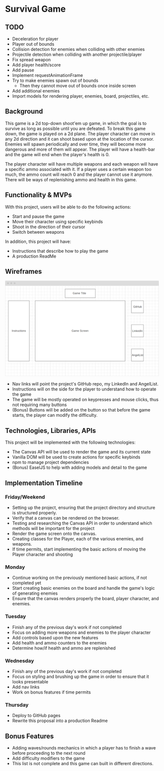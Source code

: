 # Survival Game

## TODO
* Deceleration for player
* Player out of bounds
* Collision detection for enemies when colliding with other enemies
* Projectile detection when colliding with another projectile/player
* Fix spread weapon
* Add player health/score
* Add pause
* Implement requestAnimationFrame
* Try to make enemies spawn out of bounds
    * Then they cannot move out of bounds once inside screen
* Add additional enemies
* Import models for rendering player, enemies, board, projectiles, etc.

## Background
This game is a 2d top-down shoot'em up game, in which the goal is to survive as long as possible until you are defeated. To break this game down,
the game is played on a 2d plane. The player character can move in any 2d direction and it can shoot based upon at the location of the cursor.
Enemies will spawn periodically and over time, they will become more dangerous and more of them will appear.
The player will have a health-bar and the game will end when the player's health is 0.

The player character will have multiple weapons and each weapon will have a specific ammo associated with it. 
If a player uses a certain weapon too much, the ammo count will reach 0 and the player cannot use it anymore.
There will be ways of replenishing ammo and health in this game. 

## Functionality & MVPs
With this project, users will be able to do the following actions:

* Start and pause the game
* Move their character using specific keybinds
* Shoot in the direction of their cursor
* Switch between weapons

In addition, this project will have:

* Instructions that describe how to play the game
* A production ReadMe

## Wireframes

![wireframe](wireframe.png)

* Nav links will point the project's GitHub repo, my LinkedIn and AngelList.
* Instructions will on the side for the player to understand how to operate the game
* The game will be mostly operated on keypresses and mouse clicks, thus not requiring many buttons
* (Bonus) Buttons will be added on the button so that before the game starts, the player can modify the difficulty.

## Technologies, Libraries, APIs
This project will be implemented with the following technologies:

* The Canvas API will be used to render the game and its current state
* Vanilla DOM will be used to create actions for specific keybinds
* npm to manage project dependencies
* (Bonus) EaselJS to help with adding models and detail to the game

## Implementation Timeline

### Friday/Weekend
* Setting up the project, ensuring that the project directory and structure is structured properly. 
* Verify that a canvas can be rendered on the browser.
* Testing and researching the Canvas API in order to understand which methods will be important for the project
* Render the game screen onto the canvas.
* Creating classes for the Player, each of the various enemies, and weapons.
* If time permits, start implementing the basic actions of moving the Player character and shooting
### Monday
* Continue working on the previously mentioned basic actions, if not completed yet
* Start creating basic enemies on the board and handle the game's logic of generating enemies
* Ensure that the canvas renders properly the board, player character, and enemies.
### Tuesday
* Finish any of the previous day's work if not completed
* Focus on adding more weapons and enemies to the player character
* Add controls based upon the new features
* Add health and ammo counters to the enemies
* Determine how/if health and ammo are replenished
### Wednesday
* Finish any of the previous day's work if not completed
* Focus on styling and brushing up the game in order to ensure that it looks presentable
* Add nav links
* Work on bonus features if time permits
### Thursday
* Deploy to GitHub pages
* Rewrite this proposal into a production Readme

## Bonus Features
* Adding waves/rounds mechanics in which a player has to finish a wave before proceeding to the next round
* Add difficulty modifiers to the game
* This list is not complete and this game can built in different directions.
